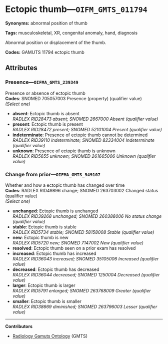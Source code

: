 # Ectopic thumb—`OIFM_GMTS_011794`

**Synonyms:** abnormal position of thumb

**Tags:** musculoskeletal, XR, congenital anomaly, hand, diagnosis

Abnormal position or displacement of the thumb.

**Codes:** GAMUTS 11794 ectopic thumb

## Attributes

### Presence—`OIFMA_GMTS_239349`

Presence or absence of ectopic thumb  
**Codes**: SNOMED 705057003 Presence (property) (qualifier value)  
*(Select one)*

- **absent**: Ectopic thumb is absent  
_RADLEX RID28473 absent; SNOMED 2667000 Absent (qualifier value)_
- **present**: Ectopic thumb is present  
_RADLEX RID28472 present; SNOMED 52101004 Present (qualifier value)_
- **indeterminate**: Presence of ectopic thumb cannot be determined  
_RADLEX RID39110 indeterminate; SNOMED 82334004 Indeterminate (qualifier value)_
- **unknown**: Presence of ectopic thumb is unknown  
_RADLEX RID5655 unknown; SNOMED 261665006 Unknown (qualifier value)_

### Change from prior—`OIFMA_GMTS_549107`

Whether and how a ectopic thumb has changed over time  
**Codes**: RADLEX RID49896 change; SNOMED 263703002 Changed status (qualifier value)  
*(Select one)*

- **unchanged**: Ectopic thumb is unchanged  
_RADLEX RID39268 unchanged; SNOMED 260388006 No status change (qualifier value)_
- **stable**: Ectopic thumb is stable  
_RADLEX RID5734 stable; SNOMED 58158008 Stable (qualifier value)_
- **new**: Ectopic thumb is new  
_RADLEX RID5720 new; SNOMED 7147002 New (qualifier value)_
- **resolved**: Ectopic thumb seen on a prior exam has resolved  
- **increased**: Ectopic thumb has increased  
_RADLEX RID36043 increased; SNOMED 35105006 Increased (qualifier value)_
- **decreased**: Ectopic thumb has decreased  
_RADLEX RID36044 decreased; SNOMED 1250004 Decreased (qualifier value)_
- **larger**: Ectopic thumb is larger  
_RADLEX RID5791 enlarged; SNOMED 263768009 Greater (qualifier value)_
- **smaller**: Ectopic thumb is smaller  
_RADLEX RID38669 diminished; SNOMED 263796003 Lesser (qualifier value)_

---

**Contributors**

- [Radiology Gamuts Ontology](https://gamuts.net/) (GMTS)